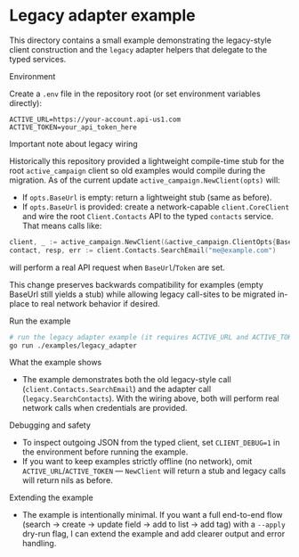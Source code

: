 # Legacy adapter example

This directory contains a small example demonstrating the legacy-style client construction and the `legacy` adapter helpers that delegate to the typed services.

Environment

Create a `.env` file in the repository root (or set environment variables directly):

```
ACTIVE_URL=https://your-account.api-us1.com
ACTIVE_TOKEN=your_api_token_here
```

Important note about legacy wiring

Historically this repository provided a lightweight compile-time stub for the root `active_campaign` client so old examples would compile during the migration. As of the current update `active_campaign.NewClient(opts)` will:

- If `opts.BaseUrl` is empty: return a lightweight stub (same as before).
- If `opts.BaseUrl` is provided: create a network-capable `client.CoreClient` and wire the root `Client.Contacts` API to the typed `contacts` service. That means calls like:

```go
client, _ := active_campaign.NewClient(&active_campaign.ClientOpts{BaseUrl: "https://...", Token: "..."})
contact, resp, err := client.Contacts.SearchEmail("me@example.com")
```

will perform a real API request when `BaseUrl`/`Token` are set.

This change preserves backwards compatibility for examples (empty BaseUrl still yields a stub) while allowing legacy call-sites to be migrated in-place to real network behavior if desired.

Run the example

```bash
# run the legacy adapter example (it requires ACTIVE_URL and ACTIVE_TOKEN in the environment)
go run ./examples/legacy_adapter
```

What the example shows

- The example demonstrates both the old legacy-style call (`client.Contacts.SearchEmail`) and the adapter call (`legacy.SearchContacts`). With the wiring above, both will perform real network calls when credentials are provided.

Debugging and safety

- To inspect outgoing JSON from the typed client, set `CLIENT_DEBUG=1` in the environment before running the example.
- If you want to keep examples strictly offline (no network), omit `ACTIVE_URL`/`ACTIVE_TOKEN` — `NewClient` will return a stub and legacy calls will return nils as before.

Extending the example

- The example is intentionally minimal. If you want a full end-to-end flow (search → create → update field → add to list → add tag) with a `--apply` dry-run flag, I can extend the example and add clearer output and error handling.
